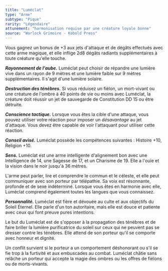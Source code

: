 ```yaml
---
title: "Luméclat"
type: "Arme"
subtype: "Pique"
rarity: "Légendaire"
attunement: "harmonisation requise par une créature loyale bonne"
source: "Warlock Grimoire - Kobold Press"
---
```

Vous gagnez un bonus de +3 aux jets d'attaque et de dégâts effectués avec cette arme magique, et elle inflige 2d8 dégâts radiants supplémentaires à toute créature qu'elle touche.

_**Rayonnement de l'aube.**_ Luméclat peut choisir de répandre une lumière vive dans un rayon de 9&nbsp;mètres et une lumière faible sur 9&nbsp;mètres supplémentaires. Il s'agit d'une lumière solaire.

_**Destruction des ténèbres.**_ Si vous réduisez un fiélon, un mort-vivant ou une créature de l'ombre à 40 points de vie ou moins avec Luméclat, la créature doit réussir un jet de sauvegarde de Constitution DD 15 ou être détruite.

_**Conscience tactique.**_ Lorsque vous êtes la cible d'une attaque, vous pouvez utiliser votre réaction pour imposer un _désavantage_ au jet d'attaque. Vous devez être capable de voir l'attaquant pour utiliser cette réaction.

_**Conseil avisé.**_ Luméclat possède les compétences suivantes : Histoire +10, Religion +10.

_**Sens.**_ Luméclat est une arme intelligente d'alignement bon avec une Intelligence de 14, une Sagesse de 17, et un Charisme de 19. Elle a l'ouïe et la vision dans le noir jusqu'à 36&nbsp;mètres.

L'arme peut parler, lire et comprendre le commun et le céleste, et elle peut communiquer avec son porteur par télépathie. Sa voix est résonnante, profonde et de sexe indéterminé. Lorsque vous êtes en harmonie avec elle, Luméclat comprend également toutes les langues que vous connaissez.

_**Personnalité.**_ Luméclat est fière et dévouée au culte et aux objectifs du Soleil Éternel. Elle parle d'un ton autoritaire, mais elle est douce et patiente avec ceux qui font preuve pures intentions.

Le but du Luméclat est de s'opposer à la propagation des ténèbres et de faire briller la lumière purificatrice du soleil sur ceux qui ne peuvent pas se dresser contre les ténèbres. Elle attend de son porteur qu'il se comporte avec honneur et dignité.

Un conflit survient si le porteur a un comportement déshonorant ou s'il se fie trop à la furtivité et aux embuscades au combat. Luméclat châtie sans relâche un porteur qui accepte la magie des ombres ou les offres de fiélons ou de morts-vivants.
